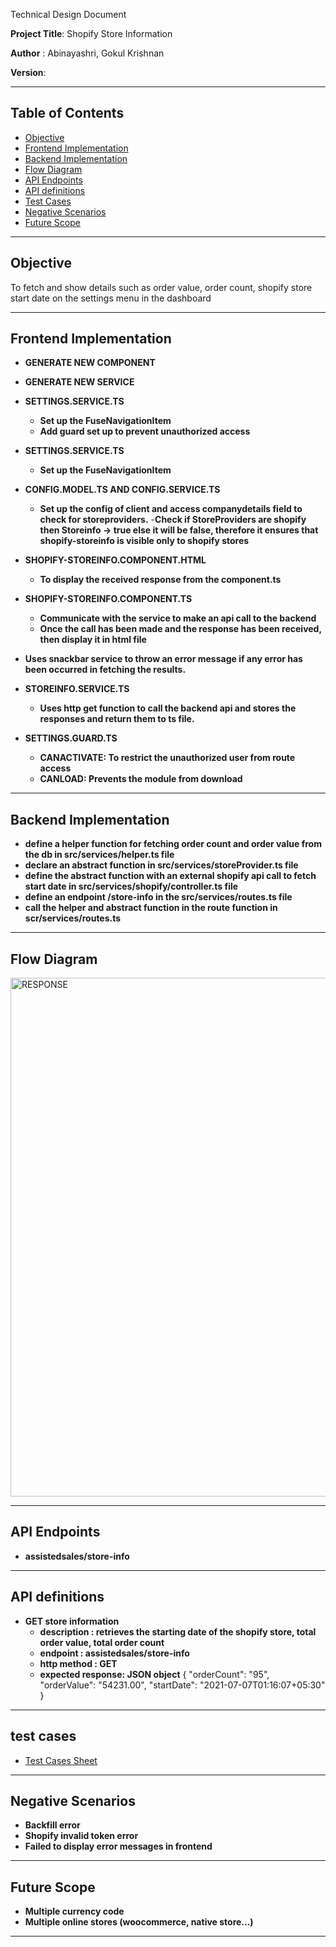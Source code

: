 Technical Design Document

**Project Title**: Shopify Store Information 

**Author** : Abinayashri, Gokul Krishnan

**Version**:

---

## Table of Contents

- [Objective](#Objective)
- [Frontend Implementation](#Frontend-Implementation)
- [Backend Implementation](#Backend-Implementation)
- [Flow Diagram](#Flow-Diagram)
- [API Endpoints](#API-Endpoints)
- [API definitions](#API-definitions)
- [Test Cases](#test-cases)
- [Negative Scenarios](#Negative-Scenarios)
- [Future Scope](#Future-Scope)

  
---

## **Objective**

  To fetch and show details such as order value, order count, shopify store start date on the settings menu in the dashboard

---

## **Frontend Implementation**

- **GENERATE NEW COMPONENT**

- **GENERATE NEW SERVICE**

- **SETTINGS.SERVICE.TS**
  - **Set up the FuseNavigationItem**
  - **Add guard set up to prevent unauthorized access**
 
- **SETTINGS.SERVICE.TS**
  - **Set up the FuseNavigationItem**

- **CONFIG.MODEL.TS AND CONFIG.SERVICE.TS**
  - **Set up the config of client and access companydetails field to check for storeproviders.**
  -**Check if StoreProviders are shopify then Storeinfo -> true else it will be false, therefore it ensures that shopify-storeinfo is visible only to shopify stores**
    
- **SHOPIFY-STOREINFO.COMPONENT.HTML**
  - **To display the received response from the component.ts**

- **SHOPIFY-STOREINFO.COMPONENT.TS**
  - **Communicate with the service to make an api call to the backend**
  - **Once the call has been made and the response has been received, then display it in html file**
- **Uses snackbar service to throw an error message if any error has been occurred in fetching the results.**
  
- **STOREINFO.SERVICE.TS**
  - **Uses http get function to call the backend api and stores the responses and return them to ts file.**

- **SETTINGS.GUARD.TS**
  - **CANACTIVATE: To restrict the unauthorized user from route access**
  - **CANLOAD: Prevents the module from download**

---

## **Backend Implementation**

- **define a helper function for fetching order count and order value from the db in src/services/helper.ts file**
- **declare an abstract function in src/services/storeProvider.ts file**
- **define the abstract function with an external shopify api call to fetch start date in src/services/shopify/controller.ts file**
- **define an endpoint /store-info in the src/services/routes.ts file**
- **call the helper and abstract function in the route function in scr/services/routes.ts**

---

## **Flow Diagram**
<img width="830" alt="RESPONSE" src="https://github.com/user-attachments/assets/5e7609f0-7ae1-4e42-9498-5e05c10372a5">

---

## **API Endpoints**
- **assistedsales/store-info**

---

## **API definitions**

- **GET store information**
	- **description : retrieves the starting date of the shopify store, total order value, total order count**
	- **endpoint :  assistedsales/store-info**
	- **http method : GET**
	- **expected response: JSON object**
		{
		    "orderCount": "95",
		    "orderValue": "54231.00",
		    "startDate": "2021-07-07T01:16:07+05:30"
		}


---

## **test cases**
- [Test Cases Sheet](https://docs.google.com/spreadsheets/d/15NVqq-XLavCbmZvw9VY_tzrJRTe7o6avAdgONywKpUo/edit?gid=0#gid=0)

---

## **Negative Scenarios**

- **Backfill error**
- **Shopify invalid token error**
- **Failed to display error messages in frontend**

---

## **Future Scope**

- **Multiple currency code**
- **Multiple online stores (woocommerce, native store...)**

---
